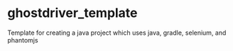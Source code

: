 # ghostdriver_template
Template for creating a java project which uses java, gradle, selenium, and phantomjs

